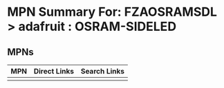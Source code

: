 



# MPN Summary For: FZAOSRAMSDL > adafruit : OSRAM-SIDELED

## MPNs
  

|MPN|Direct Links|Search Links|
| :--- | :--- | :--- |
||||
